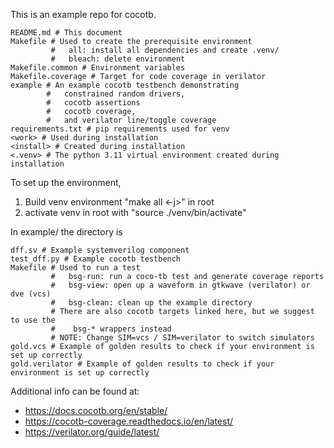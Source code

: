 This is an example repo for cocotb.

```
README.md # This document
Makefile # Used to create the prerequisite environment
         #   all: install all dependencies and create .venv/
         #   bleach: delete environment
Makefile.common # Environment variables
Makefile.coverage # Target for code coverage in verilator
example # An example cocotb testbench demonstrating
        #   constrained random drivers,
        #   cocotb assertions
        #   cocotb coverage,
        #   and verilator line/toggle coverage
requirements.txt # pip requirements used for venv
<work> # Used during installation
<install> # Created during installation
<.venv> # The python 3.11 virtual environment created during installation
```

To set up the environment,
1. Build venv environment "make all <-j>" in root
2. activate venv in root with "source ./venv/bin/activate"

In example/ the directory is
```
dff.sv # Example systemverilog component
test_dff.py # Example cocotb testbench
Makefile # Used to run a test
         #   bsg-run: run a coco-tb test and generate coverage reports
         #   bsg-view: open up a waveform in gtkwave (verilator) or dve (vcs)
         #   bsg-clean: clean up the example directory
         # There are also cocotb targets linked here, but we suggest to use the
         #    bsg-* wrappers instead
         # NOTE: Change SIM=vcs / SIM=verilator to switch simulators
gold.vcs # Example of golden results to check if your environment is set up correctly
gold.verilator # Example of golden results to check if your environment is set up correctly
```

Additional info can be found at:
* https://docs.cocotb.org/en/stable/
* https://cocotb-coverage.readthedocs.io/en/latest/
* https://verilator.org/guide/latest/

